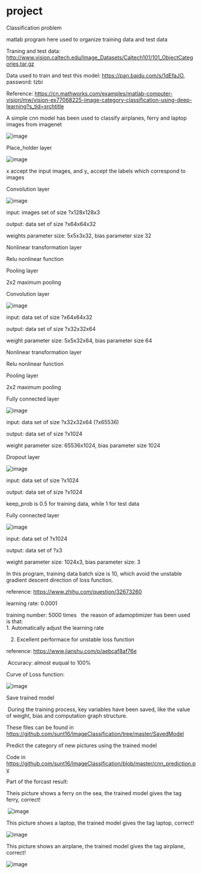 # project
Classification problem 

matlab program here used to organize training data and test data

Traning and test data: http://www.vision.caltech.edu/Image_Datasets/Caltech101/101_ObjectCategories.tar.gz

Data used to train and test this model: https://pan.baidu.com/s/1dEfaJO, password: tzbi

Reference: https://cn.mathworks.com/examples/matlab-computer-vision/mw/vision-ex77068225-image-category-classification-using-deep-learning?s_tid=srchtitle

A simple cnn model has been used to classify airplanes, ferry and laptop images from imagenet

![image](https://github.com/sunt16/ImageClassification/blob/master/picture/pic.png)

Place_holder layer

![image](https://github.com/sunt16/ImageClassification/blob/master/picture/pic2.png)

  x accept the input images, and y_ accept the labels which correspond to images

Convolution layer

![image](https://github.com/sunt16/ImageClassification/blob/master/picture/pic3.png)
 
  input: images set of size ?x128x128x3
  
  output: data set of size ?x64x64x32
  
  weights parameter size: 5x5x3x32, bias parameter size 32

Nonlinear transformation layer

  Relu nonlinear function

Pooling layer
   
  2x2 maximum pooling

Convolution layer

![image](https://github.com/sunt16/ImageClassification/blob/master/picture/pic4.png)

  input: data set of size ?x64x64x32
  
  output: data set of size ?x32x32x64
  
  weight parameter size: 5x5x32x64, bias parameter size 64

Nonlinear transformation layer

  Relu nonlinear function
  
Pooling layer

  2x2 maximum pooling

Fully connected layer

![image](https://github.com/sunt16/ImageClassification/blob/master/picture/pic5.png)

  input: data set of size ?x32x32x64 (?x65536)

  output: data set of size ?x1024
  
  weight parameter size: 65536x1024, bias parameter size 1024
  
Dropout layer
  
![image](https://github.com/sunt16/ImageClassification/blob/master/picture/pic6.png)
  
  input: data set of size ?x1024
  
  output: data set of size ?x1024
  
  keep_prob is 0.5 for training data, while 1 for test data
  
Fully connected layer

![image](https://github.com/sunt16/ImageClassification/blob/master/picture/pic7.png)

  input: data set of ?x1024
  
  output: data set of ?x3
  
  weight parameter size: 1024x3, bias parameter size: 3
  
  In this program, training data batch size is 10, which avoid the unstable gradient descent direction of loss function.
  
  reference: https://www.zhihu.com/question/32673260
  
  learning rate: 0.0001
  
  training number: 5000 times
  
  the reason of adamoptimizer has been used is that:
    
    1. Automatically adjust the learning rate
    
    2. Excellent performace for unstable loss function
    
  reference: https://www.jianshu.com/p/aebcaf8af76e
    
  Accuracy: almost euqual to 100%
  
  Curve of Loss function:
  
  ![image](https://github.com/sunt16/ImageClassification/blob/master/picture/pic1.png)
    
Save trained model
  
  During the training process, key variables have been saved, like the value of weight, bias and computation graph structure.
  
  These files can be found in https://github.com/sunt16/ImageClassification/tree/master/SavedModel
  
Predict the category of new pictures using the trained model
  
  Code in https://github.com/sunt16/ImageClassification/blob/master/cnn_prediction.py
  
  Part of the forcast result:
  
  Theis picture shows a ferry on the sea, the trained model gives the tag ferry, correct!
  
  ![image](https://github.com/sunt16/ImageClassification/blob/master/picture/pic8.png)
  
  This picture shows a laptop, the trained model gives the tag laptop, correct!
  
  ![image](https://github.com/sunt16/ImageClassification/blob/master/picture/pic9.png)
  
  This picture shows an airplane, the trained model gives the tag airplane, correct! 
  
  ![image](https://github.com/sunt16/ImageClassification/blob/master/picture/pic11.png)
